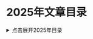 2025年文章目录
===

<details>
<summary>点击展开2025年目录</summary>

* [01.WordPress一直登录失败的问题排查](./01_word_press_login_fail/README.md)
* [02.Guava限频器RateLimiter的使用示例](./02_RateLimiter/README.md)


</details>

